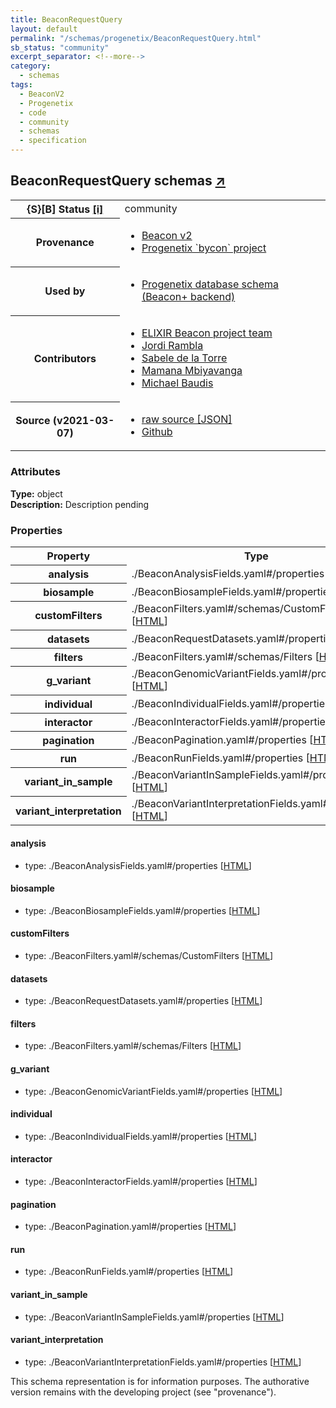 ```yaml
---
title: BeaconRequestQuery
layout: default
permalink: "/schemas/progenetix/BeaconRequestQuery.html"
sb_status: "community"
excerpt_separator: <!--more-->
category:
  - schemas
tags:
  - BeaconV2
  - Progenetix
  - code
  - community
  - schemas
  - specification
---
```


<div id="schema-header-title">
  <h2>BeaconRequestQuery <span id="schema-header-title-project">schemas <a href="https://github.com/progenetix/schemas" target="_BLANK">&nearr;</a></span> </h2>
</div>

<table id="schema-header-table">
  <tr>
    <th>{S}[B] Status <a href="https://schemablocks.org/about/sb-status-levels.html">[i]</a></th>
    <td><div id="schema-header-status">community</div></td>
  </tr>

  <tr>
    <th>Provenance</th>
    <td>
      <ul>
<li><a href="https://github.com/ga4gh-beacon/specification-v2">Beacon v2</a></li>
<li><a href="https://github.com/progenetix/bycon/">Progenetix `bycon` project</a></li>
      </ul>
    </td>
  </tr>
  <tr>
    <th>Used by</th>
    <td>
      <ul>
<li><a href="https://github.com/progenetix/schemas/">Progenetix database schema (Beacon+ backend)</a></li>
      </ul>
    </td>
  </tr>

<!--more-->

  <tr>
    <th>Contributors</th>
    <td>
      <ul>
<li><a href="https://beacon-project.io/categories/people.html">ELIXIR Beacon project team</a></li>
<li><a href="https://github.com/jrambla">Jordi Rambla</a></li>
<li><a href="https://github.com/sdelatorrep">Sabele de la Torre</a></li>
<li><a href="https://github.com/mamanambiya">Mamana Mbiyavanga</a></li>
<li><a href="https://orcid.org/0000-0002-9903-4248">Michael Baudis</a></li>
      </ul>
    </td>
  </tr>
  <tr>
    <th>Source (v2021-03-07)</th>
    <td>
      <ul>
        <li><a href="current/BeaconRequestQuery.json" target="_BLANK">raw source [JSON]</a></li>
        <li><a href="https://github.com/progenetix/schemas/blob/master/schemas/BeaconRequestQuery.yaml" target="_BLANK">Github</a></li>
      </ul>
    </td>
  </tr>
</table>

<div id="schema-attributes-title">
  <h3>Attributes</h3>
</div>

  
__Type:__ object  
__Description:__ Description pending

### Properties

<table id="schema-properties-table">
  <tr>
    <th>Property</th>
    <th>Type</th>
  </tr>
  <tr>
    <th>analysis</th>
    <td>./BeaconAnalysisFields.yaml#/properties [<a href="./BeaconAnalysisFields.html">HTML</a>]</td>
  </tr>
  <tr>
    <th>biosample</th>
    <td>./BeaconBiosampleFields.yaml#/properties [<a href="./BeaconBiosampleFields.html">HTML</a>]</td>
  </tr>
  <tr>
    <th>customFilters</th>
    <td>./BeaconFilters.yaml#/schemas/CustomFilters [<a href="./BeaconFilters.html">HTML</a>]</td>
  </tr>
  <tr>
    <th>datasets</th>
    <td>./BeaconRequestDatasets.yaml#/properties [<a href="./BeaconRequestDatasets.html">HTML</a>]</td>
  </tr>
  <tr>
    <th>filters</th>
    <td>./BeaconFilters.yaml#/schemas/Filters [<a href="./BeaconFilters.html">HTML</a>]</td>
  </tr>
  <tr>
    <th>g_variant</th>
    <td>./BeaconGenomicVariantFields.yaml#/properties [<a href="./BeaconGenomicVariantFields.html">HTML</a>]</td>
  </tr>
  <tr>
    <th>individual</th>
    <td>./BeaconIndividualFields.yaml#/properties [<a href="./BeaconIndividualFields.html">HTML</a>]</td>
  </tr>
  <tr>
    <th>interactor</th>
    <td>./BeaconInteractorFields.yaml#/properties [<a href="./BeaconInteractorFields.html">HTML</a>]</td>
  </tr>
  <tr>
    <th>pagination</th>
    <td>./BeaconPagination.yaml#/properties [<a href="./BeaconPagination.html">HTML</a>]</td>
  </tr>
  <tr>
    <th>run</th>
    <td>./BeaconRunFields.yaml#/properties [<a href="./BeaconRunFields.html">HTML</a>]</td>
  </tr>
  <tr>
    <th>variant_in_sample</th>
    <td>./BeaconVariantInSampleFields.yaml#/properties [<a href="./BeaconVariantInSampleFields.html">HTML</a>]</td>
  </tr>
  <tr>
    <th>variant_interpretation</th>
    <td>./BeaconVariantInterpretationFields.yaml#/properties [<a href="./BeaconVariantInterpretationFields.html">HTML</a>]</td>
  </tr>

</table>


#### analysis

* type: ./BeaconAnalysisFields.yaml#/properties [<a href="./BeaconAnalysisFields.html">HTML</a>]




#### biosample

* type: ./BeaconBiosampleFields.yaml#/properties [<a href="./BeaconBiosampleFields.html">HTML</a>]




#### customFilters

* type: ./BeaconFilters.yaml#/schemas/CustomFilters [<a href="./BeaconFilters.html">HTML</a>]




#### datasets

* type: ./BeaconRequestDatasets.yaml#/properties [<a href="./BeaconRequestDatasets.html">HTML</a>]




#### filters

* type: ./BeaconFilters.yaml#/schemas/Filters [<a href="./BeaconFilters.html">HTML</a>]




#### g_variant

* type: ./BeaconGenomicVariantFields.yaml#/properties [<a href="./BeaconGenomicVariantFields.html">HTML</a>]




#### individual

* type: ./BeaconIndividualFields.yaml#/properties [<a href="./BeaconIndividualFields.html">HTML</a>]




#### interactor

* type: ./BeaconInteractorFields.yaml#/properties [<a href="./BeaconInteractorFields.html">HTML</a>]




#### pagination

* type: ./BeaconPagination.yaml#/properties [<a href="./BeaconPagination.html">HTML</a>]




#### run

* type: ./BeaconRunFields.yaml#/properties [<a href="./BeaconRunFields.html">HTML</a>]




#### variant_in_sample

* type: ./BeaconVariantInSampleFields.yaml#/properties [<a href="./BeaconVariantInSampleFields.html">HTML</a>]




#### variant_interpretation

* type: ./BeaconVariantInterpretationFields.yaml#/properties [<a href="./BeaconVariantInterpretationFields.html">HTML</a>]



<div id="schema-footer">
This schema representation is for information purposes. The authorative 
version remains with the developing project (see "provenance").
</div>


